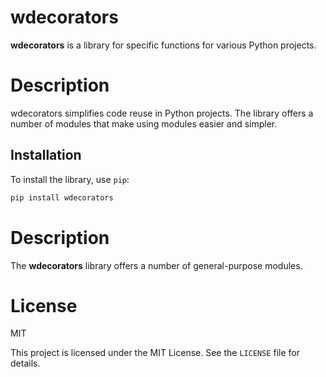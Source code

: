# wdecorators

**wdecorators** is a library for specific functions for various Python projects.

# Description

wdecorators simplifies code reuse in Python projects. The library offers a number of modules that make using modules easier and simpler.

## Installation

To install the library, use `pip`:

```bash
pip install wdecorators
```

# Description

The **wdecorators** library offers a number of general-purpose modules.

# License

MIT

This project is licensed under the MIT License. See the ```LICENSE``` file for details.


